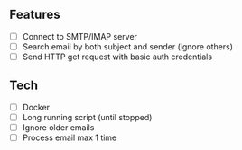 ## Features

- [ ] Connect to SMTP/IMAP server
- [ ] Search email by both subject and sender (ignore others)
- [ ] Send HTTP get request with basic auth credentials

## Tech 

- [ ] Docker
- [ ] Long running script (until stopped)
- [ ] Ignore older emails
- [ ] Process email max 1 time
